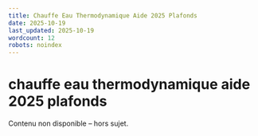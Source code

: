```yaml
---
title: Chauffe Eau Thermodynamique Aide 2025 Plafonds
date: 2025-10-19
last_updated: 2025-10-19
wordcount: 12
robots: noindex
---
```


# chauffe eau thermodynamique aide 2025 plafonds

Contenu non disponible – hors sujet.